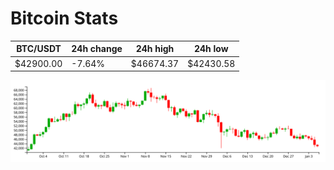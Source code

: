 # Bitcoin Stats

BTC/USDT|24h change|24h high|24h low|
|---|---|---|---|
|$42900.00|-7.64%|$46674.37|$42430.58|

<img src="./chart.svg">
